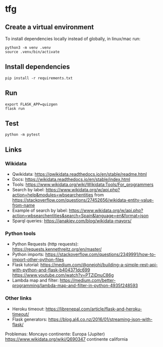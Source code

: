 # tfg

## Create a virtual environment
To install dependencies locally instead of globally, in linux/mac run:

    python3 -m venv .venv
    source .venv/bin/activate

## Install dependencies

    pip install -r requirements.txt

## Run 

    export FLASK_APP=quizgen
    flask run

## Test

    python -m pytest

## Links

### Wikidata
* Qwikidata: https://qwikidata.readthedocs.io/en/stable/readme.html
* Docs: https://wikidata.readthedocs.io/en/stable/index.html
* Tools: https://www.wikidata.org/wiki/Wikidata:Tools/For_programmers
* Search by label: https://www.wikidata.org/w/api.php?action=help&modules=wbsearchentities
from https://stackoverflow.com/questions/27452656/wikidata-entity-value-from-name
* Example of search by label: https://www.wikidata.org/w/api.php?action=wbsearchentities&search=Spain&language=en&format=json
* Sparql queries: https://janakiev.com/blog/wikidata-mayors/

### Python tools
* Python Requests (http requests): https://requests.kennethreitz.org/en/master/
* Python imports: https://stackoverflow.com/questions/2349991/how-to-import-other-python-files
* Flask tutorial: https://medium.com/@onejohi/building-a-simple-rest-api-with-python-and-flask-b404371dc699
 https://www.youtube.com/watch?v=PTZiDnuC86g
* Lambda map and filter: https://medium.com/better-programming/lambda-map-and-filter-in-python-4935f248593

### Other links
* Heroku timeout: https://librenepal.com/article/flask-and-heroku-timeout/
* Flask generators: https://blog.al4.co.nz/2016/01/streaming-json-with-flask/


Problemas:
Moncayo continente: Europa (Jupiter)
https://www.wikidata.org/wiki/Q690347 continente california